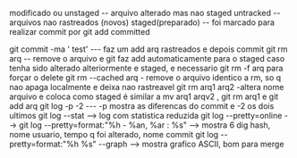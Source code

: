 modificado ou unstaged -- arquivo alterado mas nao staged 
untracked -- arquivos nao rastreados (novos)
staged(preparado) -- foi marcado para realizar commit por git add
committed 

git commit -ma ' test'  --- faz um add arq rastreados e depois commit 
git rm arq   -- remove o arquivo e git faz add automaticamente para o staged 
    caso tenha sido alterado alteriormente e staged,  e necessario git rm -f arq  para forçar o delete
 git rm --cached arq  - remove o arquivo identico a rm, so q nao apaga localmente e deixa nao rastreavel
 git rm arq1 arq2  -altera nome arquivo e coloca como staged
     é similar a mv arq1 arqv2 , git rm arq1 e git add arq
 git log -p -2   --- -p  mostra as diferencas do commit e -2 os dois ultimos
 git log --stat  --> log com statistica reduzida
 git log --pretty=online  -->
 git log --pretty=format:"%h - %an, %ar : %s"  --> mostra 6 dig hash, nome usuario, tempo q foi alterado, nome commit
 git log --pretty=format:"%h %s" --graph  --> mostra grafico ASCII, bom para merge
 




